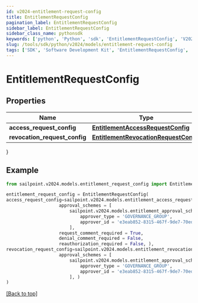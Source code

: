 ```yaml
---
id: v2024-entitlement-request-config
title: EntitlementRequestConfig
pagination_label: EntitlementRequestConfig
sidebar_label: EntitlementRequestConfig
sidebar_class_name: pythonsdk
keywords: ['python', 'Python', 'sdk', 'EntitlementRequestConfig', 'V2024EntitlementRequestConfig'] 
slug: /tools/sdk/python/v2024/models/entitlement-request-config
tags: ['SDK', 'Software Development Kit', 'EntitlementRequestConfig', 'V2024EntitlementRequestConfig']
---
```


# EntitlementRequestConfig


## Properties

Name | Type | Description | Notes
------------ | ------------- | ------------- | -------------
**access_request_config** | [**EntitlementAccessRequestConfig**](entitlement-access-request-config) |  | [optional] 
**revocation_request_config** | [**EntitlementRevocationRequestConfig**](entitlement-revocation-request-config) |  | [optional] 
}

## Example

```python
from sailpoint.v2024.models.entitlement_request_config import EntitlementRequestConfig

entitlement_request_config = EntitlementRequestConfig(
access_request_config=sailpoint.v2024.models.entitlement_access_request_config.EntitlementAccessRequestConfig(
                    approval_schemes = [
                        sailpoint.v2024.models.entitlement_approval_scheme.EntitlementApprovalScheme(
                            approver_type = 'GOVERNANCE_GROUP', 
                            approver_id = 'e3eab852-8315-467f-9de7-70eda97f63c8', )
                        ], 
                    request_comment_required = True, 
                    denial_comment_required = False, 
                    reauthorization_required = False, ),
revocation_request_config=sailpoint.v2024.models.entitlement_revocation_request_config.EntitlementRevocationRequestConfig(
                    approval_schemes = [
                        sailpoint.v2024.models.entitlement_approval_scheme.EntitlementApprovalScheme(
                            approver_type = 'GOVERNANCE_GROUP', 
                            approver_id = 'e3eab852-8315-467f-9de7-70eda97f63c8', )
                        ], )
)

```
[[Back to top]](#) 

